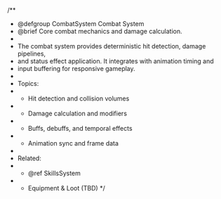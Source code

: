 /**
 * @defgroup CombatSystem Combat System
 * @brief Core combat mechanics and damage calculation.
 *
 * The combat system provides deterministic hit detection, damage pipelines,
 * and status effect application. It integrates with animation timing and
 * input buffering for responsive gameplay.
 *
 * Topics:
 * - Hit detection and collision volumes
 * - Damage calculation and modifiers
 * - Buffs, debuffs, and temporal effects
 * - Animation sync and frame data
 *
 * Related:
 * - @ref SkillsSystem
 * - Equipment & Loot (TBD)
 */

